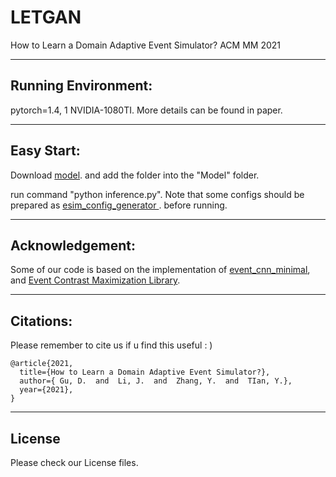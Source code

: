 # LETGAN

How to Learn a Domain Adaptive Event Simulator? ACM MM 2021

------

## Running Environment:

pytorch=1.4, 1 NVIDIA-1080TI. More details can be found in paper.

------

## Easy Start:

Download [model](http://cvteam.net/projects/2021/Gard/dataset_split.zip).  and add the folder into the "Model" folder.

run command "python inference.py". Note that some configs should be prepared as [
esim_config_generator
](https://github.com/TimoStoff/esim_config_generator). before running.

------

## Acknowledgement:

Some of our code is based on the implementation of [event_cnn_minimal](https://github.com/TimoStoff/event_cnn_minimal), and [Event Contrast Maximization Library](https://github.com/TimoStoff/events_contrast_maximization).

------

## Citations:

Please remember to cite us if u find this useful : )

```
@article{2021,
  title={How to Learn a Domain Adaptive Event Simulator?},
  author={ Gu, D.  and  Li, J.  and  Zhang, Y.  and  TIan, Y.},
  year={2021},
}
```

------

## License

Please check our License files.
